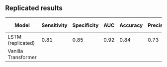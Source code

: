 ## Replicated results

| Model            | Sensitivity | Specificity | AUC | Accuracy | Precision | F1 Score |
|-----------------|----------------|----------------|---------|--------------|--------------|-------------|
| LSTM (replicated)     | 0.81           | 0.85           | 0.92    | 0.84         | 0.73         | 0.77        |
| Vanilla Transformer | 